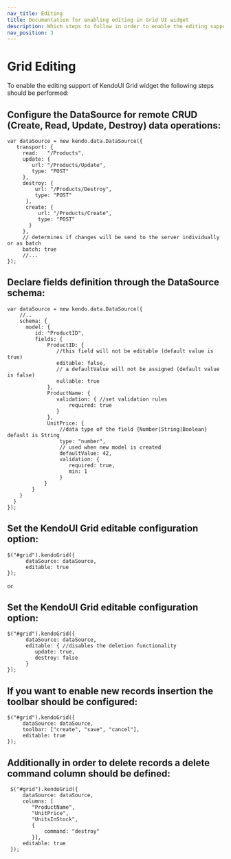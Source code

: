 ```yaml
---
nav_title: Editing
title: Documentation for enabling editing in Grid UI widget
description: Which steps to follow in order to enable the editing support of Kendo UI jQuery grid widget.
nav_position: 3
---
```


# Grid Editing

To enable the editing support of KendoUI Grid widget the following steps should be performed:

## Configure the DataSource for remote CRUD  (Create, Read, Update, Destroy) data operations:
    var dataSource = new kendo.data.DataSource({
       transport: {
         read:   "/Products",
         update: {
            url: "/Products/Update",
            type: "POST"
         },
         destroy: {
             url: "/Products/Destroy",
             type: "POST"
          },
          create: {
              url: "/Products/Create",
              type: "POST"
           }
         },
         // determines if changes will be send to the server individually or as batch
         batch: true
         //...
    });

## Declare fields definition through the DataSource schema:

    var dataSource = new kendo.data.DataSource({
        //..
        schema: {
          model: {
             id: "ProductID",
             fields: {
                 ProductID: {
                    //this field will not be editable (default value is true)
                    editable: false,
                    // a defaultValue will not be assigned (default value is false)
                    nullable: true
                 },
                 ProductName: {
                    validation: { //set validation rules
                        required: true
                    }
                 },
                 UnitPrice: {
                     //data type of the field {Number|String|Boolean} default is String
                     type: "number",
                     // used when new model is created
                     defaultValue: 42,
                     validation: {
                        required: true,
                        min: 1
                     }
                }
            }
        }
      }
    });

## Set the KendoUI Grid editable configuration option:

    $("#grid").kendoGrid({
          dataSource: dataSource,
          editable: true
    });

or

## Set the KendoUI Grid editable configuration option:

    $("#grid").kendoGrid({
          dataSource: dataSource,
          editable: { //disables the deletion functionality
             update: true,
             destroy: false
          }
    });

## If you want to enable new records insertion the toolbar should be configured:

    $("#grid").kendoGrid({
         dataSource: dataSource,
         toolbar: ["create", "save", "cancel"],
         editable: true
    });

## Additionally in order to delete records a delete command column should be defined:
     $("#grid").kendoGrid({
         dataSource: dataSource,
         columns: [
            "ProductName",
            "UnitPrice",
            "UnitsInStock",
            {
                command: "destroy"
            }],
         editable: true
     });
